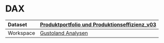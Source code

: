 



# DAX

|Dataset|[Produktportfolio und Produktionseffizienz_v03](./../Produktportfolio-und-Produktionseffizienz_v03.md)|
| :--- | :--- |
|Workspace|[Gustoland Analysen](../../Workspaces/Gustoland-Analysen.md)|
